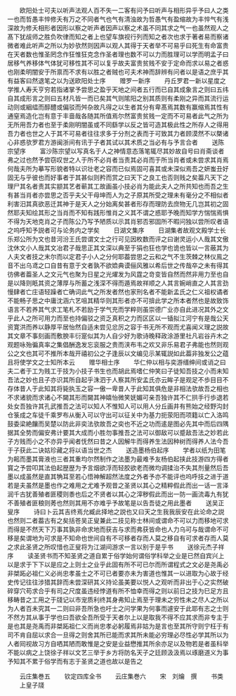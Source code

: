 <!-- { "loadSidebar": true } -->
　　欧阳处士可夫以听声法观人百不失一二客有问予曰听声与相形异乎予曰人之类一也而哲愚丰悴修夭有万之不同者气也气有清浊故为哲愚气有盈缩故为丰悴气有浅深故为修夭相形者因形以察之听声者因声以察之术虽不同其求之气一也虽然观人之髙下犹觇师之胜负吹律而知之者上也望车旗视行列而知之者次也求于著者易而察诸微者难此听声之所以为妙欤然则因声以观人其得于天者举不可易乎曰死生有命富贵在天者数也惟圣罔念作狂惟狂克念作圣者理也数不可以力而胜理可以学而明孟子曰居移气养移体气体犹可移性其不可以复乎故夫富贵贫贱不安于定命而求以易之者惑也刚柔明闇安于所禀而不求有以胜之者贼也可夫术神而辞辨有问者以是语之庶乎其有益客曰然退笔之以为送欧阳处士序
　　赠罗一新序
　　丹丘罗君一新以星度之学推人寿夭亨穷若指诸掌予尝思之盈乎天地之间者五行而已自其成象言之则曰五纬自其成形言之则曰五材凡皆一而已矣其气则隂阳之别其质则有柔刚之异而其流行运动则或絪緼而醇醴或偏驳而舛杂故凡得之以生者其分有卑髙焉其数有赢缩焉其性有通窒焉造化岂有意于丰啬哉各随其所值焉尔然富贵贫贱一定而不可易者此气之所为无所用吾力者也至于柔刚明闇虽或不同繇学以反之皆可造其极此性之所存人之得用吾力者也世之人于其不可易者往往求多于分剂之表而于可致其力者顾漠然不以槩诸心非惑欤罗君方游闽浙间有讯于子者其试以其术质之当必有与予言合者
　　送陈宗望序
　　富沙陈宗望以写真名于人之神情意态落笔辄尽其妙故自号曰肖斋谈者弗之过也然予尝窃叹世之人于所不必肖者当责其必肖而于所当肖者或未尝求其肖焉何哉夫所为摹写形貌者特以识壮老之容而已似焉固可喜其或未深似焉吾之妍蚩丑好固无与乎彼也而好事者于其甚似则矜而赏之曰天下之良工也否则贱之矣葢凡天下之理尸其名者责其实颛其艺者蕲其工故画虽小技必肖为能此夫人之所共知也而吾之生有甚当肖者亦尝思之否乎夫父干母坤而人为之子原其所受之理未有毫分之不相似者利害汨其真欲恶迁其神于是天人之分始离矣甚者形存而理防去庶物无几岂其初之固然耶夫知绘其形之当肖而不知有践形惟肖之义其不谓之惑耶予晚而知学方惴惴焉惧不得为天地克肖之子而陈公乃写予陋质以示其肖邪否邪固所不暇问独以尝所叹者语之呜呼知予説者可与论务内之学矣
　　日湖文集序
　　日湖集者故观文殿学士长乐郑公所为文也昔河汾王氏尝谓文士之行可见因枚数而评之曰谢灵运小人哉其文傲沈休文小人哉其文冶君子哉思正其文深以典至于狷也狂也学也诡也皆以一言蔽其为人夫文者技之末尔而以定君子小人之分何耶葢尝思之云和之气不生茨棘之林仪鳯之音不出乌鸢之口自昔有意于文者孰不欲嫓典谟俪风雅以希后世之传哉卒之未有得其彷佛者葢圣人之文元气也聚为日星之光燿发为风霆之竒变皆自然而然非用力至也自是以降则眂其资之薄厚与所蓄之浅深不得而遁焉故祥顺之人其言婉峭直之人其言劲慢肆者亡庄语轻躁者亡确词此气之所发者然也家刑名者不能新孟氏之仁义祖权谲者不能畅子思之中庸沈涵六艺咀其精华则其形者亦不可揜此学之所本者然也是故致饰语言不若养其气求工笔札不若励于学气充而学粹则虽崇德广业亦自此进况其外之文乎此人之所可用力而至也持偏驳之资乏真积之力而区区以一锸拟江河宁有是哉公天资寛洪而养以静厚平居怡然自适未尝见忿厉之容于书无所不观而尤喜闻义理之説故其文章不事刻画而敷腴丰衍寔似其为人自少好为歌诗晚释政涂游里社凡岩谷卉木之观题咏殆徧真率之集倡酬逸发忘衮服之贵而浃布韦之欢又非乐易君子弗能也然则观公之文也其可不推所本哉开禧初公之子逢辰以文编见示某辄説如此葢非独发公之蕴且将使学文之士知所本云
　　赠华相士序
　　华仁仲以相与奕游缙绅间或诮之曰夫二者于工为贱工于技为小技子书生也而胡此焉嗜仁仲笑曰子徒知吾技之小而未知吾法之妙也且子亦识其所自起乎洙泗于人察其所安孟氏亦云眸子是观足不歩目目不存体昔人于此知其将毙执玉之容一傲一卑昔人于此知其俱危是非相法欤故吾之相也不求诸貌而求诸心不闚其形而闚其神嬉怡微笑妩媚可亲吾独许其不仁拱手行歩退若处女吾独许其孔武推吾之法可以知人不惟知人可以用人分丘画井有熊始之经野沟封仓箓成之车徒千乘罗布从衡入可以守出可以征关中为基力扼荥阳而项籍以亡入洛鸣鼓委梁絶饟而吴楚以防此非奕法欤故吾之奕也不近之功而逺是图必先其中而后四隅据其全势而偏安弗计要其大成而小胜勿事推吾之法可以御敌可以蹙敌吾法之妙若此子方贱而小之不亦异乎闻者怃然曰昔之人因解牛而得养生法因种树而得养人法今吾于子获此二诀姑珍藏之将以语当世之杰
　　送造墨杨伯起序
　　学者以纸为田笔为耜而墨其膏液也三者其重均尔然制作之法墨为最难予友杨伯起挟此技游四方得者寳之予尝叩其法伯起歴歴为予言烟欲浮而轻胶欲老而微均调揉治不失其剂量然后吾墨以成虽然是直其觕耳至若心悟神解超然法度之外者予亦不能评也呜呼技之进于道若是夫虽然是墨也作之难用之尤难予观昔之圣贤以其心之精粹假此而出一话一言泽润千古犹善殖者匪稷则黍也后之不贤者以其心之滓秽假此而出一防一画流毒九有犹不善殖者匪稂则莠也然则其用不亦难乎予故笔是以告吾徒之用此墨者
　　送吴正叟序
　　诗曰卜云其吉终焉允臧此择地之説也又曰天之生我我辰安在此论命之説也然则二者葢古有之矣括苍吴正叟兼此二技见称士林间或谓命不可以力而移地可求而得是不然天下万事其孰非命求地而获吉与求而弗获皆命也人力乌可与哉谓命不可移是矣谓地为可求是不知命也世间自有不可移者存而人莫之移自有可求者存而人莫之求此圣贤之所叹惜也正叟将为江湖间游求一言以别于是乎书
　　送徐元杰子祥序
　　读圣贤书而不知圣贤之道自累于俗学始何谓俗学科举之业是已然自宾兴上以是求于下下以是应之上则士之业乎此固有所不可已尔而所谓程式之文必是尧禹必非桀跖必祖仁义必尚忠孝虽士之不可已者要亦未为害道也惟其一以进取为心故于经史传记往往涉猎其辞而未尝深研其义持论虽美要以悦人之观听而非出于心之实然破碎穿穴苟求合乎有司之尺度虽违经悖道有所不恤幸而得之则以前日之技为巳足方且移畴昔之工用之于牋记以市宠质利终其身弗知止焉至于理未之穷性未之尽人之所以为人者百未究其一二则曰非吾所急也吁士之问学果为何事而遽安于此耶有志之士则不然方其从事于学也曰吾欲全吾所受于天者尔上以是取我不得不应其求而非专主于是也其是尧禹而非桀跖祖仁义而尚忠孝必躬履焉非姑为是言也至其所守则宁枉于有司不肯自屈以求合一旦得之则舍其所已能而求其所未能必穷理必尽性必学其所以为人者囘视故习方自哂其陋而敢惟是之安是业益懋推其所余亦足以及物若是者虽科举不能以病之上饶徐子祥以文艺三举于乡方将防名天子之廷顾汲汲焉以琢磨道义为事予知其不累于俗学而有志于圣贤之道也故以是告之





　　云庄集巻五
　　钦定四库全书
　　云庄集巻六
　　宋　刘爚　撰
　　书类
　　上皇子牋
